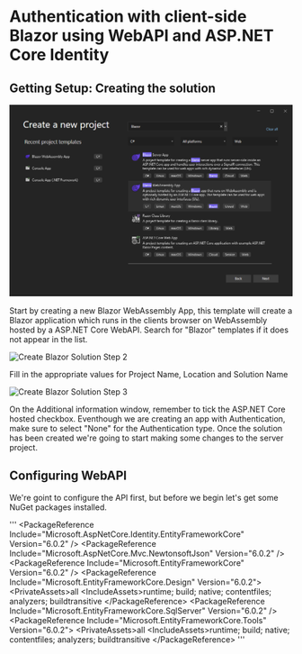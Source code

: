 # Authentication with client-side Blazor using WebAPI and ASP.NET Core Identity

## Getting Setup: Creating the solution

![Create Blazor Solution Step 1](https://github.com/scottmwalton/code-samples/blob/master/BlazorWasmDemo/assets/images/create_blazor_solution1.png "Create Blazor Solution Step 1")

Start by creating a new Blazor WebAssembly App, this template will create a Blazor application which runs in the 
clients browser on WebAssembly hosted by a ASP.NET Core WebAPI. Search for "Blazor" templates if it does not appear in the list.

![Create Blazor Solution Step 2](/assets/images/create_blazor_solution2.png "Create Blazor Solution Step 2")

Fill in the appropriate values for Project Name, Location and Solution Name

![Create Blazor Solution Step 3](/assets/images/create_blazor_solution3.png "Create Blazor Solution Step 3")

On the Additional information window, remember to tick the ASP.NET Core hosted checkbox. Eventhough we are creating an app
with Authentication, make sure to select "None" for the Authentication type. Once the solution has been created we're going 
to start making some changes to the server project.

## Configuring WebAPI

We're goint to configure the API first, but before we begin let's get some NuGet packages installed.

'''
		\<PackageReference Include="Microsoft.AspNetCore.Identity.EntityFrameworkCore" Version="6.0.2" />
		\<PackageReference Include="Microsoft.AspNetCore.Mvc.NewtonsoftJson" Version="6.0.2" />
		\<PackageReference Include="Microsoft.EntityFrameworkCore" Version="6.0.2" />
		\<PackageReference Include="Microsoft.EntityFrameworkCore.Design" Version="6.0.2">
			\<PrivateAssets>all</PrivateAssets>
			\<IncludeAssets>runtime; build; native; contentfiles; analyzers; buildtransitive</IncludeAssets>
		\</PackageReference>
		\<PackageReference Include="Microsoft.EntityFrameworkCore.SqlServer" Version="6.0.2" />
		\<PackageReference Include="Microsoft.EntityFrameworkCore.Tools" Version="6.0.2">
			\<PrivateAssets>all</PrivateAssets>
			\<IncludeAssets>runtime; build; native; contentfiles; analyzers; buildtransitive</IncludeAssets>
		\</PackageReference>
'''
